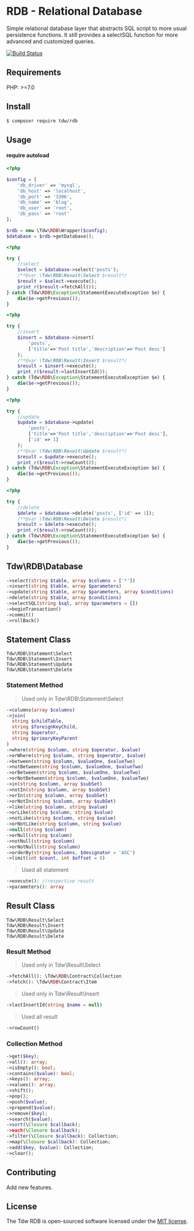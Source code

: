 # RDB - Relational Database

Simple relational database layer that abstracts SQL script to more usual persistence functions. 
It still provides a selectSQL function for more advanced and customized queries.

[![Build Status](https://travis-ci.org/tiagodevweb/rdb.svg?branch=master)](https://travis-ci.org/tiagodevweb/rdb)

## Requirements

PHP: >=7.0

## Install

```bash
$ composer require tdw/rdb
```

## Usage

#### require autoload

```php
<?php

$config = [
    'db_driver' => 'mysql',
    'db_host' => 'localhost',
    'db_port' => '3306',
    'db_name' => 'blog',
    'db_user' => 'root',
    'db_pass' => 'root'
];

$rdb = new \Tdw\RDB\Wrapper($config);
$database = $rdb->getDatabase();
```

```php
<?php

try {    
    //select
    $select = $database->select('posts');
    /**@var \Tdw\RDB\Result\Select $result*/
    $result = $select->execute();
    print_r($result->fetchAll());    
} catch (Tdw\RDB\Exception\StatementExecuteException $e) {
    die($e->getPrevious());
}
```

```php
<?php

try {    
    //insert
    $insert = $database->insert(
        'posts',
        ['title'=>'Post title','description'=>'Post desc']
    );
    /**@var \Tdw\RDB\Result\Insert $result*/
    $result = $insert->execute();
    print_r($result->lastInsertId());    
} catch (Tdw\RDB\Exception\StatementExecuteException $e) {
    die($e->getPrevious());
}
```

```php
<?php

try {    
    //update
    $update = $database->update(
        'posts',
        ['title'=>'Post title','description'=>'Post desc'],
        ['id' => 1]
    );
    /**@var \Tdw\RDB\Result\Update $result*/
    $result = $update->execute();
    print_r($result->rowCount());    
} catch (Tdw\RDB\Exception\StatementExecuteException $e) {
    die($e->getPrevious());
}
```

```php
<?php

try {    
    //delete
    $delete = $database->delete('posts', ['id' => 1]);
    /**@var \Tdw\RDB\Result\Delete $result*/
    $result = $delete->execute();
    print_r($result->rowCount());    
} catch (Tdw\RDB\Exception\StatementExecuteException $e) {
    die($e->getPrevious());
}
```

## Tdw\RDB\Database

```php
->select(string $table, array $columns = ['*'])
->insert(string $table, array $parameters)
->update(string $table, array $parameters, array $conditions)
->delete(string $table, array $conditions)
->selectSQL(string $sql, array $parameters = [])
->beginTransaction()
->commit()
->rollBack()
```
 
## Statement Class

`Tdw\RDB\Statement\Select`<br />
`Tdw\RDB\Statement\Insert`<br />
`Tdw\RDB\Statement\Update`<br />
`Tdw\RDB\Statement\Delete`

### Statement Method

> Used only in Tdw\RDB\Statement\Select
```php
->columns(array $columns)
->join(
  string $childTable,
  string $foreignKeyChild,
  string $operator,
  string $primaryKeyParent
)
->where(string $column, string $operator, $value)
->orWhere(string $column, string $operator, $value)
->between(string $column, $valueOne, $valueTwo)
->notBetween(string $column, $valueOne, $valueTwo)
->orBetween(string $column, $valueOne, $valueTwo)
->orNotBetween(string $column, $valueOne, $valueTwo)
->in(string $column, array $subSet)
->notIn(string $column, array $subSet)
->orIn(string $column, array $subSet)
->orNotIn(string $column, array $subSet)
->like(string $column, string $value)
->orLike(string $column, string $value)
->notLike(string $column, string $value)
->orNotLike(string $column, string $value)
->null(string $column)
->orNull(string $column)
->notNull(string $column)
->orNotNull(string $column)
->orderBy(string $columns, $designator = 'ASC')
->limit(int $count, int $offset = 0)
```

> Used all statement
```php
->execute(): //respective result
->parameters(): array
```
 
## Result Class

`Tdw\RDB\Result\Select`<br />
`Tdw\RDB\Result\Insert`<br />
`Tdw\RDB\Result\Update`<br />
`Tdw\RDB\Result\Delete`

### Result Method

> Used only in Tdw\Result\Select
```php
->fetchAll(): \Tdw\RDB\Contract\Collection
->fetch(): \Tdw\RDB\Contract\Item
```

> Used only in Tdw\Result\Insert
```php
->lastInsertId(string $name = null)
```

> Used all result
```php
->rowCount()
```

### Collection Method
```php
->get($key);
->all(): array;
->isEmpty(): bool;
->contains($value): bool;
->keys(): array;
->values(): array;
->shift();
->pop();
->push($value);
->prepend($value);
->remove($key);
->search($value);
->sort(\Closure $callback);
->each(\Closure $callback);
->filter(\Closure $callback): Collection;
->map(\Closure $callback): Collection;
->add($key, $value): Collection;
->clear();
```

## Contributing

Add new features.

## License

The Tdw RDB is open-sourced software licensed under the [MIT license](https://opensource.org/licenses/MIT).